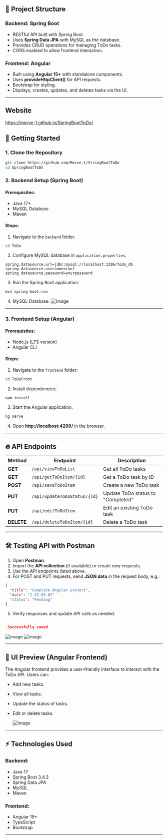 ## 📌 Project Structure

### **Backend: Spring Boot**
- RESTful API built with Spring Boot.
- Uses **Spring Data JPA** with MySQL as the database.
- Provides CRUD operations for managing ToDo tasks.
- CORS enabled to allow frontend interaction.

### **Frontend: Angular**
- Built using **Angular 15+** with standalone components.
- Uses **provideHttpClient()** for API requests.
- Bootstrap for styling.
- Displays, creates, updates, and deletes tasks via the UI.

---
## Website
https://merve-1.github.io/SpringBootToDo/

## 🚀 Getting Started

### **1. Clone the Repository**
```sh
git clone https://github.com/Merve-1/StringBootToDo
cd SpringBootToDo
```

### **2. Backend Setup (Spring Boot)**
#### **Prerequisites:**
- Java 17+
- MySQL Database
- Maven

#### **Steps:**
1. Navigate to the `backend` folder.
```sh
cd ToDo
```
2. Configure MySQL database in `application.properties`:
```properties
spring.datasource.url=jdbc:mysql://localhost:3306/todo_db
spring.datasource.username=root
spring.datasource.password=yourpassword
```
3. Run the Spring Boot application:
```sh
mvn spring-boot:run
```
4. MySQL Database:
![image](https://github.com/user-attachments/assets/2ad4c8d5-44f5-4127-b8dd-5f14a5b31228)


---

### **3. Frontend Setup (Angular)**
#### **Prerequisites:**
- Node.js (LTS version)
- Angular CLI

#### **Steps:**
1. Navigate to the `frontend` folder:
```sh
cd ToDoFront
```
2. Install dependencies:
```sh
npm install
```
3. Start the Angular application:
```sh
ng serve
```
4. Open **http://localhost:4200/** in the browser.

---

## 🔥 API Endpoints

| Method | Endpoint | Description |
|--------|----------|--------------|
| **GET** | `/api/viewToDoList` | Get all ToDo tasks |
| **GET** | `/api/getToDoItem/{id}` | Get a ToDo task by ID |
| **POST** | `/api/saveToDoItem` | Create a new ToDo task |
| **PUT** | `/api/updateToDoStatus/{id}` | Update ToDo status to "Completed" |
| **PUT** | `/api/editToDoItem` | Edit an existing ToDo task |
| **DELETE** | `/api/deleteToDoItem/{id}` | Delete a ToDo task |

---

## 🛠️ Testing API with Postman

1. Open **Postman**.
2. Import the **API collection** (if available) or create new requests.
3. Use the API endpoints listed above.
4. For POST and PUT requests, send **JSON data** in the request body, e.g.:
```json
{
  "title": "Complete Angular project",
  "date": "2.25-03-02"
  "status": "Pending"
}
```

5. Verify responses and update API calls as needed.
  ```json

   Successfully saved

  ```

   ![image](https://github.com/user-attachments/assets/1eef7e33-c366-4666-8a7d-8d0a15b85a32)
   ![image](https://github.com/user-attachments/assets/4febb172-7809-4a4c-8366-3c14f8290521)
   
  ---
## 🎨 UI Preview (Angular Frontend)
The Angular frontend provides a user-friendly interface to interact with the ToDo API. Users can:
- Add new tasks.
- View all tasks.
- Update the status of tasks.
- Edit or delete tasks.

  ![image](https://github.com/user-attachments/assets/951b6f00-35da-421b-a88b-b9912521e534)
---

## ⚡ Technologies Used
### **Backend:**
- Java 17
- Spring Boot 3.4.3
- Spring Data JPA
- MySQL
- Maven

### **Frontend:**
- Angular 19+
- TypeScript
- Bootstrap

---

